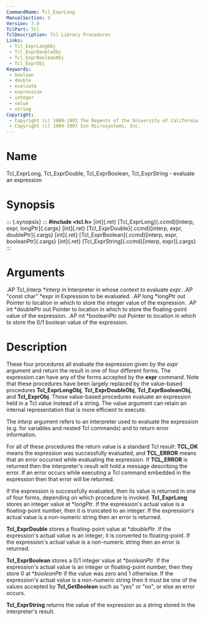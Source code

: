 ```yaml
---
CommandName: Tcl_ExprLong
ManualSection: 3
Version: 7.0
TclPart: Tcl
TclDescription: Tcl Library Procedures
Links:
 - Tcl_ExprLongObj
 - Tcl_ExprDoubleObj
 - Tcl_ExprBooleanObj
 - Tcl_ExprObj
Keywords:
 - boolean
 - double
 - evaluate
 - expression
 - integer
 - value
 - string
Copyright:
 - Copyright (c) 1989-1993 The Regents of the University of California.
 - Copyright (c) 1994-1997 Sun Microsystems, Inc.
---
```


# Name

Tcl_ExprLong, Tcl_ExprDouble, Tcl_ExprBoolean, Tcl_ExprString - evaluate an expression

# Synopsis

::: {.synopsis} :::
**#include <tcl.h>**
[int]{.ret} [Tcl_ExprLong]{.ccmd}[interp, expr, longPtr]{.cargs}
[int]{.ret} [Tcl_ExprDouble]{.ccmd}[interp, expr, doublePtr]{.cargs}
[int]{.ret} [Tcl_ExprBoolean]{.ccmd}[interp, expr, booleanPtr]{.cargs}
[int]{.ret} [Tcl_ExprString]{.ccmd}[interp, expr]{.cargs}
:::

# Arguments

.AP Tcl_Interp *interp in Interpreter in whose context to evaluate *expr*. .AP "const char" *expr in Expression to be evaluated. .AP long *longPtr out Pointer to location in which to store the integer value of the expression. .AP int *doublePtr out Pointer to location in which to store the floating-point value of the expression. .AP int *booleanPtr out Pointer to location in which to store the 0/1 boolean value of the expression. 

# Description

These four procedures all evaluate the expression given by the *expr* argument and return the result in one of four different forms. The expression can have any of the forms accepted by the **expr** command. Note that these procedures have been largely replaced by the value-based procedures **Tcl_ExprLongObj**, **Tcl_ExprDoubleObj**, **Tcl_ExprBooleanObj**, and **Tcl_ExprObj**. Those value-based procedures evaluate an expression held in a Tcl value instead of a string. The value argument can retain an internal representation that is more efficient to execute.

The *interp* argument refers to an interpreter used to evaluate the expression (e.g. for variables and nested Tcl commands) and to return error information.

For all of these procedures the return value is a standard Tcl result: **TCL_OK** means the expression was successfully evaluated, and **TCL_ERROR** means that an error occurred while evaluating the expression. If **TCL_ERROR** is returned then the interpreter's result will hold a message describing the error. If an error occurs while executing a Tcl command embedded in the expression then that error will be returned.

If the expression is successfully evaluated, then its value is returned in one of four forms, depending on which procedure is invoked. **Tcl_ExprLong** stores an integer value at **longPtr*. If the expression's actual value is a floating-point number, then it is truncated to an integer. If the expression's actual value is a non-numeric string then an error is returned.

**Tcl_ExprDouble** stores a floating-point value at **doublePtr*. If the expression's actual value is an integer, it is converted to floating-point. If the expression's actual value is a non-numeric string then an error is returned.

**Tcl_ExprBoolean** stores a 0/1 integer value at **booleanPtr*. If the expression's actual value is an integer or floating-point number, then they store 0 at **booleanPtr* if the value was zero and 1 otherwise. If the expression's actual value is a non-numeric string then it must be one of the values accepted by **Tcl_GetBoolean** such as "yes" or "no", or else an error occurs.

**Tcl_ExprString** returns the value of the expression as a string stored in the interpreter's result. 

